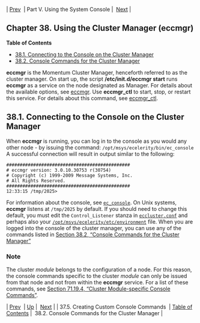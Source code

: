 | [Prev](operations.console.lua)  | Part V. Using the System Console |  [Next](cluster.config.operations.eccmgr.console) |
## Chapter 38. Using the Cluster Manager (eccmgr)
**Table of Contents**

* [38.1\. Connecting to the Console on the Cluster Manager](cluster.config.operations#idp4497120)
* [38.2\. Console Commands for the Cluster Manager](cluster.config.operations.eccmgr.console)

**eccmgr** is the Momentum Cluster Manager, henceforth referred to as the cluster manager. On start up, the script **/etc/init.d/eccmgr start**       runs **eccmgr** as a service on the node designated as Manager. For details about the available options, see [eccmgr](executable.eccmgr "eccmgr").
Use **eccmgr_ctl** to start, stop, or restart this service. For details about this command, see [eccmgr_ctl](executable.eccmgr_ctl "eccmgr_ctl").
## 38.1. Connecting to the Console on the Cluster Manager
When **eccmgr** is running, you can log in to the console as you would any other node - by issuing the command:
`/opt/msys/ecelerity/bin/ec_console`
A successful connection will result in output similar to the following:
```
##############################################
# eccmgr version: 3.0.10.30753 r(30754)
# Copyright (c) 1999-2009 Message Systems, Inc.
# All Rights Reserved.
##############################################
12:33:15 /tmp/2025>
```
For information about the console, see [`ec_console`](operations#operations.console "37.1. Connecting to the Console").
On Unix systems, **eccmgr** listens at `/tmp/2025` by default. If you should need to change this default, you must edit the `Control_Listener` stanza in [`eccluster.conf`](conf.ref.eccluster.conf "16.2. eccluster.conf File") and perhaps also your [`/opt/msys/ecelerity/etc/environment`](environment_file "Chapter 31. Configuring the Environment File") file.
When you are logged into the console of the cluster manager, you can use any of the commands listed in [Section 38.2, “Console Commands for the Cluster Manager”](cluster.config.operations.eccmgr.console "38.2. Console Commands for the Cluster Manager")
### Note
The cluster *module* belongs to the configuration of a node. For this reason, the console commands specific to the cluster *module* can only be issued from that node and not from within the **eccmgr** service. For a list of these commands, see [Section 71.19.4, “Cluster Module-specific Console Commands”](modules.cluster#modules.cluster.console "71.19.4. Cluster Module-specific Console Commands").

| [Prev](operations.console.lua)  | [Up](p.operations) |  [Next](cluster.config.operations.eccmgr.console) |
| 37.5. Creating Custom Console Commands  | [Table of Contents](index) |  38.2. Console Commands for the Cluster Manager |
